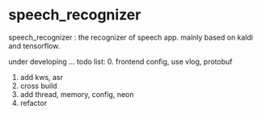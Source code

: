 # speech_recognizer 
speech_recognizer : the recognizer of speech app.
mainly based on kaldi and tensorflow.

under developing ...
todo list:
0. frontend config, use vlog, protobuf
1. add kws, asr
2. cross build
3. add thread, memory, config, neon
4. refactor


